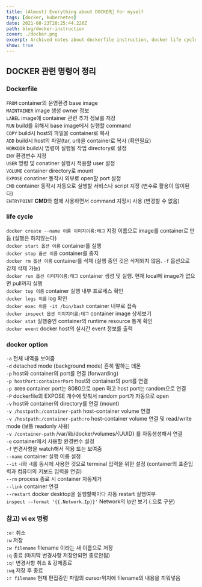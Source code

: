 ```yaml
---
title: (Almost) Everything about DOCKER🐳 for myself 
tags: [docker, kubernetes]
date: 2021-08-23T20:25:44.226Z
path: blog/docker-instruction
cover: ./docker.png
excerpt: Archived notes about dockerfile instruction, docker life cycle command, etc.
show: true
---
```


## DOCKER 관련 명령어 정리

### Dockerfile
`FROM` container의 운영환경 base image  
`MAINTAINER` image 생성 owner 정보  
`LABEL` image에 container 관련 추가 정보를 저장  
`RUN` build를 위해서 base image에서 실행할 command  
`COPY` build시 host의 파일을 container로 복사  
`ADD` build시 host의 파일(tar, url)을 container로 복사 (확인필요)  
`WORKDIR` build시 명령이 실행될 작업 directory로 설정  
`ENV` 환경변수 지정  
`USER` 명령 및 conatiner 실행시 적용할 user 설정  
`VOLUME` container directory로 mount  
`EXPOSE` conatiner 동작시 외부로 open할 port 설정  
`CMD` container 동작시 자동으로 실행할 서비스나 script 지정 (변수로 활용이 많이된다)  
`ENTRYPOINT` **CMD**와 함께 사용하면서 command 지정시 사용 (변경할 수 없음)


### life cycle
`docker create --name 이름 이미지이름:태그` 지정 이름으로 image를 container로 만듬 (실행은 하지않는다)  
`docker start 옵션 이름` container를 실행  
`docker stop 옵션 이름` container를 중지    
`docker rm 옵션 이름` container를 삭제 (실행 중인 것은 삭제되지 않음. `-f` 옵션으로 강제 삭제 가능)     
`docker run 옵션 이미지이름:태그` container 생성 및 실행. 현재 local에 image가 없으면 pull까지 실행  
`docker top 이름` container 실행 내부 프로세스 확인  
`docker logs 이름` log 확인  
`docker exec 이름 -it /bin/bash` container 내부로 접속    
`docker inspect 옵션 이미지이름:태그` container image 상세보기  
`docker stat` 실행중인 container의 runtime resource 통계 확인  
`docker event` docker host의 실시간 event 정보를 출력

### docker option
`-a` 전체 내역을 보여줌    
`-d` detached mode (background mode) 흔히 말하는 데몬  
`-p` host와 container의 port를 연결 (forwarding)  
`-p hostPort:containerPort` host와 container의 port를 연결  
`-p 8080` container port는 8080으로 open 하고 host port는 random으로 연결  
`-P` dockerfile의 EXPOSE 개수에 맞춰서 random port가 자동으로 open   
`-v` host와 container의 directory를 연결 (mount)  
`-v /hostpath:/container-path` host-container volume 연결  
`-v /hostpath:/container-path:ro` host-container volume 연결 및 read/write mode (보통 readonly 사용)  
`-v /container-path` /var/lib/docker/volumes/{UUID} 를 자동생성해서 연결    
`-e` container에서 사용할 환경변수 설정  
`-f` 변경사항을 watch해서 적용 또는 보여줌  
`--name` container 실행 이름 설정  
`--it` -i와 -t를 동시에 사용한 것으로 terminal 입력을 위한 설정 (container의 표준입력과 컴퓨터의 키보드 입력을 연결)  
`--rm` process 종료 시 container 자동제거  
`--link` container 연결  
`--restart` docker desktop을 실행할때마다 자동 restart 실행여부  
`inspect --format '{{.Network.Ip}}'` Network의 Ip만 보기 (.으로 구분)  

### 참고) vi ex 명령
`:e!` 취소  
`:w` 저장  
`:w filename` filename 이라는 새 이름으로 저장  
`:q` 종료 (마지막 변경사항 저장안되면 종료안됨)  
`:q!` 변경사항 취소 & 강제종료    
`:wq` 저장 후 종료  
`:r filename` 현재 편집중인 파일의 cursor위치에 filename의 내용을 끼워넣음 
